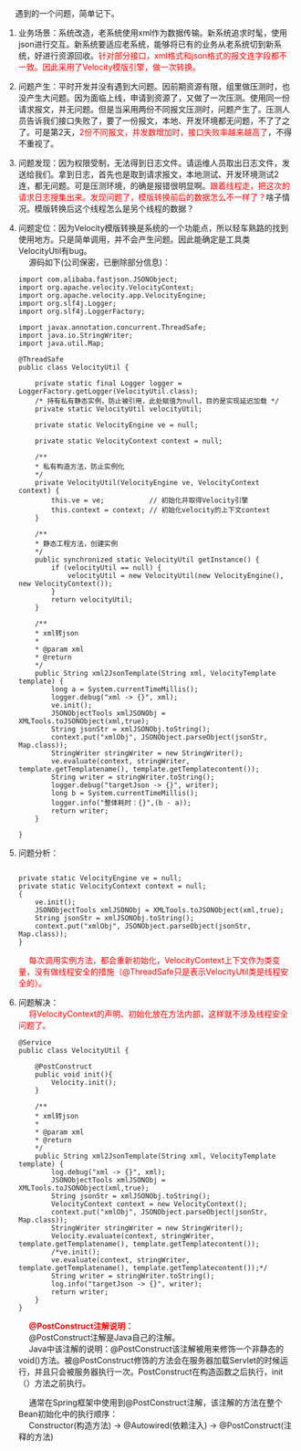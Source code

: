 
&emsp; 遇到的一个问题，简单记下。  

1. 业务场景：系统改造，老系统使用xml作为数据传输。新系统追求时髦，使用json进行交互。新系统要适应老系统，能够将已有的业务从老系统切到新系统，好进行资源回收。<font color = "red">针对部分接口，xml格式和json格式的报文连字段都不一致。因此采用了Velocity模版引擎，做一次转换。</font>  
2. 问题产生：平时开发并没有遇到大问题。因前期资源有限，组里做压测时，也没产生大问题。因为面临上线，申请到资源了，又做了一次压测。使用同一份请求报文，并无问题。但是当采用两份不同报文压测时，问题产生了。压测人员告诉我们接口失败了，要了一份报文，本地、开发环境都无问题，不了了之了。可是第2天，<font color = "red">2份不同报文，并发数增加时，接口失败率越来越高了</font>，不得不重视了。  
3. 问题发现：因为权限受制，无法得到日志文件。请运维人员取出日志文件，发送给我们。拿到日志，首先也是取到请求报文，本地测试、开发环境测试2连，都无问题。可是压测环境，的确是报错很明显啊。<font color = "red">跟着线程走，把这次的请求日志搜集出来。发现问题了，模版转换前后的数据怎么不一样了？</font>啥子情况。模版转换后这个线程怎么是另个线程的数据？  
4. 问题定位：因为Velocity模版转换是系统的一个功能点，所以轻车熟路的找到使用地方。只是简单调用，并不会产生问题。因此能确定是工具类VelocityUtil有bug。  
&emsp; 源码如下(公司保密，已删除部分信息)：  

    ```
    import com.alibaba.fastjson.JSONObject;
    import org.apache.velocity.VelocityContext;
    import org.apache.velocity.app.VelocityEngine;
    import org.slf4j.Logger;
    import org.slf4j.LoggerFactory;

    import javax.annotation.concurrent.ThreadSafe;
    import java.io.StringWriter;
    import java.util.Map;

    @ThreadSafe
    public class VelocityUtil {

        private static final Logger logger = LoggerFactory.getLogger(VelocityUtil.class);
        /* 持有私有静态实例，防止被引用，此处赋值为null，目的是实现延迟加载 */
        private static VelocityUtil velocityUtil;

        private static VelocityEngine ve = null;

        private static VelocityContext context = null;

        /**
        * 私有构造方法，防止实例化
        */
        private VelocityUtil(VelocityEngine ve, VelocityContext context) {
            this.ve = ve;           // 初始化并取得Velocity引擎
            this.context = context; // 初始化velocity的上下文context
        }

        /**
        * 静态工程方法，创建实例
        */
        public synchronized static VelocityUtil getInstance() {
            if (velocityUtil == null) {
                velocityUtil = new VelocityUtil(new VelocityEngine(), new VelocityContext());
            }
            return velocityUtil;
        }

        /**
        * xml转json
        *
        * @param xml         
        * @return
        */
        public String xml2JsonTemplate(String xml, VelocityTemplate template) {
            long a = System.currentTimeMillis();
            logger.debug("xml -> {}", xml);
            ve.init();
            JSONObjectTools xmlJSONObj = XMLTools.toJSONObject(xml,true);
            String jsonStr = xmlJSONObj.toString();
            context.put("xmlObj", JSONObject.parseObject(jsonStr, Map.class));
            StringWriter stringWriter = new StringWriter();
            ve.evaluate(context, stringWriter, template.getTemplatename(), template.getTemplatecontent());
            String writer = stringWriter.toString();
            logger.debug("targetJson -> {}", writer);
            long b = System.currentTimeMillis();
            logger.info("整体耗时：{}",(b - a));
            return writer;
        }

    }
    ```
5. 问题分析：  

    ```

    private static VelocityEngine ve = null;
    private static VelocityContext context = null;
    {
        ve.init();
        JSONObjectTools xmlJSONObj = XMLTools.toJSONObject(xml,true);
        String jsonStr = xmlJSONObj.toString();
        context.put("xmlObj", JSONObject.parseObject(jsonStr, Map.class));
    }
    ```
    &emsp; <font color = "red">每次调用实例方法，都会重新初始化，VelocityContext上下文作为类变量，没有做线程安全的措施（@ThreadSafe只是表示VelocityUtil类是线程安全的）。</font>

6. 问题解决：  
&emsp; <font color = "red">将VelocityContext的声明、初始化放在方法内部，这样就不涉及线程安全问题了。</font>  

    ```
    @Service
    public class VelocityUtil {

        @PostConstruct
        public void init(){
            Velocity.init();
        }

        /**
        * xml转json
        *
        * @param xml         
        * @return
        */
        public String xml2JsonTemplate(String xml, VelocityTemplate template) {
            log.debug("xml -> {}", xml);
            JSONObjectTools xmlJSONObj = XMLTools.toJSONObject(xml,true);
            String jsonStr = xmlJSONObj.toString();
            VelocityContext context = new VelocityContext();
            context.put("xmlObj", JSONObject.parseObject(jsonStr, Map.class));
            StringWriter stringWriter = new StringWriter();
            Velocity.evaluate(context, stringWriter, template.getTemplatename(), template.getTemplatecontent());
            /*ve.init();
            ve.evaluate(context, stringWriter, template.getTemplatename(), template.getTemplatecontent());*/
            String writer = stringWriter.toString();
            log.info("targetJson -> {}", writer);
            return writer;
        }
    }
    ```
    &emsp; **<font color = "red">@PostConstruct注解说明：</font>**  
    &emsp; @PostConstruct注解是Java自己的注解。  
    &emsp; Java中该注解的说明：@PostConstruct该注解被用来修饰一个非静态的void()方法。被@PostConstruct修饰的方法会在服务器加载Servlet的时候运行，并且只会被服务器执行一次。PostConstruct在构造函数之后执行，init（）方法之前执行。  

    &emsp; 通常在Spring框架中使用到@PostConstruct注解，该注解的方法在整个Bean初始化中的执行顺序：  
    &emsp; Constructor(构造方法) -> @Autowired(依赖注入) -> @PostConstruct(注释的方法)  



